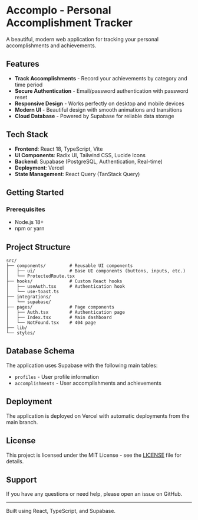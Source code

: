 # Accomplo - Personal Accomplishment Tracker

A beautiful, modern web application for tracking your personal accomplishments and achievements.

## Features

-  **Track Accomplishments** - Record your achievements by category and time period
-  **Secure Authentication** - Email/password authentication with password reset
-  **Responsive Design** - Works perfectly on desktop and mobile devices
-  **Modern UI** - Beautiful design with smooth animations and transitions
-  **Cloud Database** - Powered by Supabase for reliable data storage

## Tech Stack

- **Frontend**: React 18, TypeScript, Vite
- **UI Components**: Radix UI, Tailwind CSS, Lucide Icons
- **Backend**: Supabase (PostgreSQL, Authentication, Real-time)
- **Deployment**: Vercel
- **State Management**: React Query (TanStack Query)

## Getting Started

### Prerequisites

- Node.js 18+ 
- npm or yarn


## Project Structure

```
src/
├── components/         # Reusable UI components
│   ├── ui/             # Base UI components (buttons, inputs, etc.)
│   └── ProtectedRoute.tsx
├── hooks/              # Custom React hooks
│   ├── useAuth.tsx     # Authentication hook
│   └── use-toast.ts    
├── integrations/       
│   └── supabase/       
├── pages/              # Page components
│   ├── Auth.tsx        # Authentication page
│   ├── Index.tsx       # Main dashboard
│   └── NotFound.tsx    # 404 page
├── lib/                
└── styles/             
```


## Database Schema

The application uses Supabase with the following main tables:

- `profiles` - User profile information
- `accomplishments` - User accomplishments and achievements

## Deployment

The application is deployed on Vercel with automatic deployments from the main branch.



## License

This project is licensed under the MIT License - see the [LICENSE](LICENSE) file for details.

## Support

If you have any questions or need help, please open an issue on GitHub.

---

Built using React, TypeScript, and Supabase.
